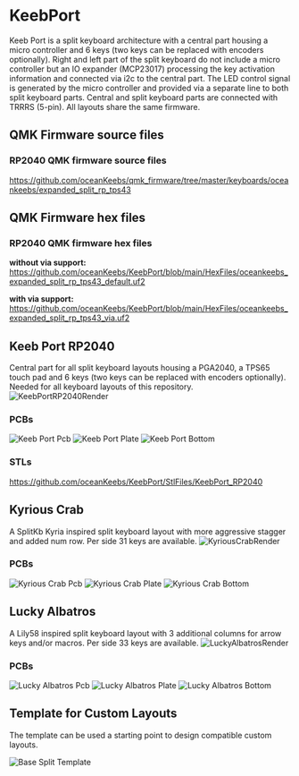 # KeebPort

Keeb Port is a split keyboard architecture with a central part housing a micro controller and 6 keys (two keys can be replaced with encoders optionally). Right and left part of the split keyboard do not include a micro controller but an IO expander (MCP23017) processing the key activation information and connected via i2c to the central part. The LED control signal is generated by the micro controller and provided via a separate line to both split keyboard parts. Central and split keyboard parts are connected with TRRRS (5-pin). All layouts share the same firmware.

## QMK Firmware source files

### RP2040 QMK firmware source files

<https://github.com/oceanKeebs/qmk_firmware/tree/master/keyboards/oceankeebs/expanded_split_rp_tps43>

## QMK Firmware hex files

### RP2040 QMK firmware hex files

**without via support:**
<https://github.com/oceanKeebs/KeebPort/blob/main/HexFiles/oceankeebs_expanded_split_rp_tps43_default.uf2>

**with via support:**
<https://github.com/oceanKeebs/KeebPort/blob/main/HexFiles/oceankeebs_expanded_split_rp_tps43_via.uf2>

## Keeb Port RP2040

Central part for all split keyboard layouts housing a PGA2040, a TPS65 touch pad and 6 keys (two keys can be replaced with encoders optionally). Needed for all keyboard layouts of this repository.
![KeebPortRP2040Render](Pictures/KeebPortRP2040Render.png)

### PCBs

![Keeb Port Pcb](Pictures/KeebPortRP2040Pcb.png)
![Keeb Port Plate](Pictures/KeebPortRP2040Plate.png)
![Keeb Port Bottom](Pictures/KeebPortRP2040Bottom.png)

### STLs

<https://github.com/oceanKeebs/KeebPort/StlFiles/KeebPort_RP2040>

## Kyrious Crab

A SplitKb Kyria inspired split keyboard layout with more aggressive stagger and added num row. Per side 31 keys are available.
![KyriousCrabRender](Pictures/KyriousCrabRender.png)

### PCBs

![Kyrious Crab Pcb](Pictures/KyriousCrabPcb.png)
![Kyrious Crab Plate](Pictures/KyriousCrabPlate.png)
![Kyrious Crab Bottom](Pictures/KyriousCrabBottom.png)

## Lucky Albatros

A Lily58 inspired split keyboard layout with 3 additional columns for arrow keys and/or macros. Per side 33 keys are available.
![LuckyAlbatrosRender](Pictures/LuckyAlbatrosRender.png)

### PCBs

![Lucky Albatros Pcb](Pictures/LuckyAlbatrosPcb.png)
![Lucky Albatros Plate](Pictures/LuckyAlbatrosPlate.png)
![Lucky Albatros Bottom](Pictures/LuckyAlbatrosBottom.png)

## Template for Custom Layouts

The template can be used a starting point to design compatible custom layouts.

![Base Split Template](Pictures/BaseLayoutPcb.png)
